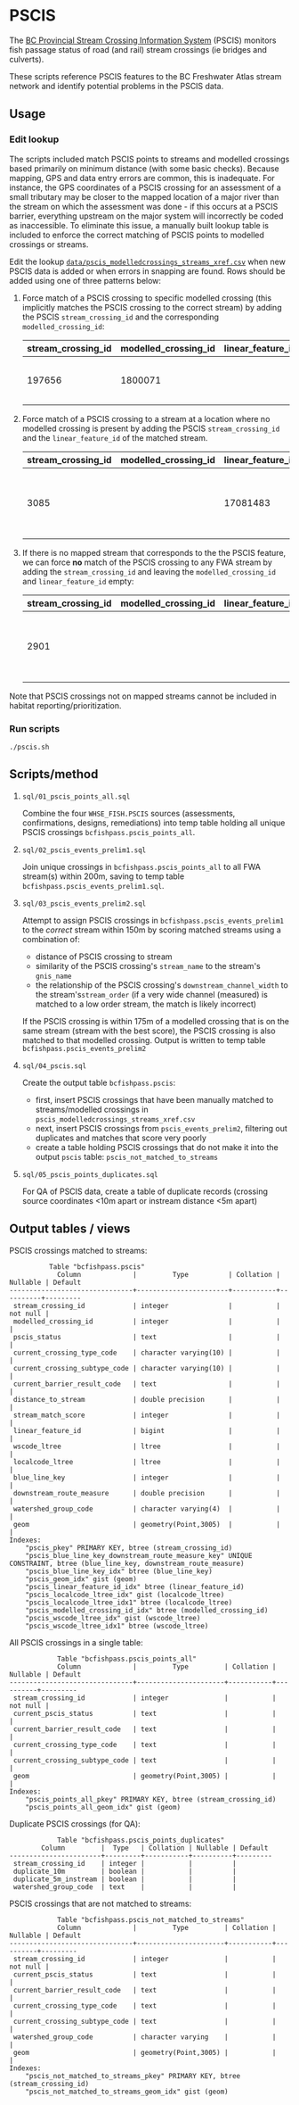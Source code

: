 # PSCIS

The [BC Provincial Stream Crossing Information System](https://www2.gov.bc.ca/gov/content/environment/natural-resource-stewardship/land-based-investment/investment-categories/fish-passage) (PSCIS) monitors fish passage status of road (and rail) stream crossings (ie bridges and culverts).

These scripts reference PSCIS features to the BC Freshwater Atlas stream network and identify potential problems in the PSCIS data.

## Usage


### Edit lookup
The scripts included match PSCIS points to streams and modelled crossings based primarily on minimum distance (with some basic checks).
Because mapping, GPS and data entry errors are common, this is inadequate. For instance, the GPS coordinates of a PSCIS crossing for an
assessment of a small tributary may be closer to the mapped location of a major river than the stream on which the assessment was done -
if this occurs at a PSCIS barrier, everything upstream on the major system will incorrectly be coded as inaccessible.  To eliminate this
issue, a manually built lookup table is included to enforce the correct matching of PSCIS points to modelled crossings or streams.

Edit the lookup [`data/pscis_modelledcrossings_streams_xref.csv`](data/pscis_modelledcrossings_streams_xref.csv) when new PSCIS data is
added or when errors in snapping are found. Rows should be added using one of three patterns below:


1. Force match of a PSCIS crossing to specific modelled crossing (this implicitly matches the PSCIS crossing to the correct stream) by
adding the PSCIS `stream_crossing_id` and the corresponding `modelled_crossing_id`:


    | stream_crossing_id | modelled_crossing_id | linear_feature_id | reviewer |                           notes |
    |--------------------|----------------------|-------------------|----------|---------------------------------- |
    |              197656|             1800071  |                   |       SN | Match based on assessor comments |


2. Force match of a PSCIS crossing to a stream at a location where no modelled crossing is present by adding the PSCIS
`stream_crossing_id` and the `linear_feature_id` of the matched stream.


    | stream_crossing_id | modelled_crossing_id | linear_feature_id | reviewer |                           notes         |
    |--------------------|----------------------|-------------------|----------|-----------------------------------------|
    |              3085  |                      | 17081483          |       SN | No modelled crossing, matched to stream |


3. If there is no mapped stream that corresponds to the the PSCIS feature, we can force **no** match of the PSCIS crossing to any FWA stream
by adding the `stream_crossing_id` and leaving the `modelled_crossing_id` and `linear_feature_id` empty:

    | stream_crossing_id | modelled_crossing_id | linear_feature_id | reviewer |                           notes       |
    |--------------------|----------------------|-------------------|----------|---------------------------------------|
    |              2901  |                      |                   |       SN | No stream mapped at crossing location |


Note that PSCIS crossings not on mapped streams cannot be included in habitat reporting/prioritization.


### Run scripts

    ./pscis.sh


## Scripts/method


1. `sql/01_pscis_points_all.sql`

    Combine the four `WHSE_FISH.PSCIS` sources (assessments, confirmations, designs, remediations) into temp table holding all unique PSCIS crossings `bcfishpass.pscis_points_all`.

2. `sql/02_pscis_events_prelim1.sql`

    Join unique crossings in `bcfishpass.pscis_points_all` to all FWA stream(s) within 200m, saving to temp table `bcfishpass.pscis_events_prelim1.sql`.

3. `sql/03_pscis_events_prelim2.sql`

    Attempt to assign PSCIS crossings in `bcfishpass.pscis_events_prelim1` to the *correct* stream within 150m by scoring matched streams using a combination of:

    - distance of PSCIS crossing to stream
    - similarity of the PSCIS crossing's `stream_name` to the stream's `gnis_name`
    - the relationship of the PSCIS crossing's `downstream_channel_width` to the stream's`stream_order` (if a very wide channel (measured) is matched to a low order stream, the match is likely incorrect)

    If the PSCIS crossing is within 175m of a modelled crossing that is on the same stream (stream with the best score), the PSCIS crossing is also matched to that modelled crossing. Output is written to temp table `bcfishpass.pscis_events_prelim2`

4. `sql/04_pscis.sql`

    Create the output table `bcfishpass.pscis`:

    - first, insert PSCIS crossings that have been manually matched to streams/modelled crossings in `pscis_modelledcrossings_streams_xref.csv`
    - next, insert PSCIS crossings from `pscis_events_prelim2`, filtering out duplicates and matches that score very poorly
    - create a table holding PSCIS crossings that do not make it into the output `pscis` table: `pscis_not_matched_to_streams`

5. `sql/05_pscis_points_duplicates.sql`

    For QA of PSCIS data, create a table of duplicate records (crossing source coordinates <10m apart or instream distance <5m apart)


## Output tables / views

PSCIS crossings matched to streams:

              Table "bcfishpass.pscis"
                Column             |         Type          | Collation | Nullable | Default
    -------------------------------+-----------------------+-----------+----------+---------
     stream_crossing_id            | integer               |           | not null |
     modelled_crossing_id          | integer               |           |          |
     pscis_status                  | text                  |           |          |
     current_crossing_type_code    | character varying(10) |           |          |
     current_crossing_subtype_code | character varying(10) |           |          |
     current_barrier_result_code   | text                  |           |          |
     distance_to_stream            | double precision      |           |          |
     stream_match_score            | integer               |           |          |
     linear_feature_id             | bigint                |           |          |
     wscode_ltree                  | ltree                 |           |          |
     localcode_ltree               | ltree                 |           |          |
     blue_line_key                 | integer               |           |          |
     downstream_route_measure      | double precision      |           |          |
     watershed_group_code          | character varying(4)  |           |          |
     geom                          | geometry(Point,3005)  |           |          |
    Indexes:
        "pscis_pkey" PRIMARY KEY, btree (stream_crossing_id)
        "pscis_blue_line_key_downstream_route_measure_key" UNIQUE CONSTRAINT, btree (blue_line_key, downstream_route_measure)
        "pscis_blue_line_key_idx" btree (blue_line_key)
        "pscis_geom_idx" gist (geom)
        "pscis_linear_feature_id_idx" btree (linear_feature_id)
        "pscis_localcode_ltree_idx" gist (localcode_ltree)
        "pscis_localcode_ltree_idx1" btree (localcode_ltree)
        "pscis_modelled_crossing_id_idx" btree (modelled_crossing_id)
        "pscis_wscode_ltree_idx" gist (wscode_ltree)
        "pscis_wscode_ltree_idx1" btree (wscode_ltree)


All PSCIS crossings in a single table:

                Table "bcfishpass.pscis_points_all"
                Column             |         Type         | Collation | Nullable | Default
    -------------------------------+----------------------+-----------+----------+---------
     stream_crossing_id            | integer              |           | not null |
     current_pscis_status          | text                 |           |          |
     current_barrier_result_code   | text                 |           |          |
     current_crossing_type_code    | text                 |           |          |
     current_crossing_subtype_code | text                 |           |          |
     geom                          | geometry(Point,3005) |           |          |
    Indexes:
        "pscis_points_all_pkey" PRIMARY KEY, btree (stream_crossing_id)
        "pscis_points_all_geom_idx" gist (geom)


Duplicate PSCIS crossings (for QA):

                Table "bcfishpass.pscis_points_duplicates"
            Column         |  Type   | Collation | Nullable | Default
    -----------------------+---------+-----------+----------+---------
     stream_crossing_id    | integer |           |          |
     duplicate_10m         | boolean |           |          |
     duplicate_5m_instream | boolean |           |          |
     watershed_group_code  | text    |           |          |


PSCIS crossings that are not matched to streams:

                Table "bcfishpass.pscis_not_matched_to_streams"
                Column             |         Type         | Collation | Nullable | Default
    -------------------------------+----------------------+-----------+----------+---------
     stream_crossing_id            | integer              |           | not null |
     current_pscis_status          | text                 |           |          |
     current_barrier_result_code   | text                 |           |          |
     current_crossing_type_code    | text                 |           |          |
     current_crossing_subtype_code | text                 |           |          |
     watershed_group_code          | character varying    |           |          |
     geom                          | geometry(Point,3005) |           |          |
    Indexes:
        "pscis_not_matched_to_streams_pkey" PRIMARY KEY, btree (stream_crossing_id)
        "pscis_not_matched_to_streams_geom_idx" gist (geom)